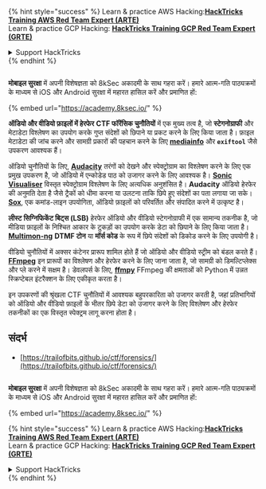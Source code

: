 {% hint style="success" %}
Learn & practice AWS Hacking:<img src="/.gitbook/assets/arte.png" alt="" data-size="line">[**HackTricks Training AWS Red Team Expert (ARTE)**](https://training.hacktricks.xyz/courses/arte)<img src="/.gitbook/assets/arte.png" alt="" data-size="line">\
Learn & practice GCP Hacking: <img src="/.gitbook/assets/grte.png" alt="" data-size="line">[**HackTricks Training GCP Red Team Expert (GRTE)**<img src="/.gitbook/assets/grte.png" alt="" data-size="line">](https://training.hacktricks.xyz/courses/grte)

<details>

<summary>Support HackTricks</summary>

* Check the [**subscription plans**](https://github.com/sponsors/carlospolop)!
* **Join the** 💬 [**Discord group**](https://discord.gg/hRep4RUj7f) or the [**telegram group**](https://t.me/peass) or **follow** us on **Twitter** 🐦 [**@hacktricks\_live**](https://twitter.com/hacktricks\_live)**.**
* **Share hacking tricks by submitting PRs to the** [**HackTricks**](https://github.com/carlospolop/hacktricks) and [**HackTricks Cloud**](https://github.com/carlospolop/hacktricks-cloud) github repos.

</details>
{% endhint %}

<figure><img src="/.gitbook/assets/image (2).png" alt=""><figcaption></figcaption></figure>

**मोबाइल सुरक्षा** में अपनी विशेषज्ञता को 8kSec अकादमी के साथ गहरा करें। हमारे आत्म-गति पाठ्यक्रमों के माध्यम से iOS और Android सुरक्षा में महारत हासिल करें और प्रमाणित हों:

{% embed url="https://academy.8ksec.io/" %}

**ऑडियो और वीडियो फ़ाइलों में हेरफेर** **CTF फॉरेंसिक चुनौतियों** में एक मुख्य तत्व है, जो **स्टेगनोग्राफी** और मेटाडेटा विश्लेषण का उपयोग करके गुप्त संदेशों को छिपाने या प्रकट करने के लिए किया जाता है। फ़ाइल मेटाडेटा की जांच करने और सामग्री प्रकारों की पहचान करने के लिए **[mediainfo](https://mediaarea.net/en/MediaInfo)** और **`exiftool`** जैसे उपकरण आवश्यक हैं।

ऑडियो चुनौतियों के लिए, **[Audacity](http://www.audacityteam.org/)** तरंगों को देखने और स्पेक्ट्रोग्राम का विश्लेषण करने के लिए एक प्रमुख उपकरण है, जो ऑडियो में एन्कोडेड पाठ को उजागर करने के लिए आवश्यक है। **[Sonic Visualiser](http://www.sonicvisualiser.org/)** विस्तृत स्पेक्ट्रोग्राम विश्लेषण के लिए अत्यधिक अनुशंसित है। **Audacity** ऑडियो हेरफेर की अनुमति देता है जैसे ट्रैकों को धीमा करना या उलटना ताकि छिपे हुए संदेशों का पता लगाया जा सके। **[Sox](http://sox.sourceforge.net/)**, एक कमांड-लाइन उपयोगिता, ऑडियो फ़ाइलों को परिवर्तित और संपादित करने में उत्कृष्ट है।

**लीस्ट सिग्निफिकेंट बिट्स (LSB)** हेरफेर ऑडियो और वीडियो स्टेगनोग्राफी में एक सामान्य तकनीक है, जो मीडिया फ़ाइलों के निश्चित आकार के टुकड़ों का उपयोग करके डेटा को छिपाने के लिए किया जाता है। **[Multimon-ng](http://tools.kali.org/wireless-attacks/multimon-ng)** **DTMF टोन** या **मॉर्स कोड** के रूप में छिपे संदेशों को डिकोड करने के लिए उपयोगी है।

वीडियो चुनौतियों में अक्सर कंटेनर प्रारूप शामिल होते हैं जो ऑडियो और वीडियो स्ट्रीम को बंडल करते हैं। **[FFmpeg](http://ffmpeg.org/)** इन प्रारूपों का विश्लेषण और हेरफेर करने के लिए जाना जाता है, जो सामग्री को डिमल्टिप्लेक्स और प्ले करने में सक्षम है। डेवलपर्स के लिए, **[ffmpy](http://ffmpy.readthedocs.io/en/latest/examples.html)** FFmpeg की क्षमताओं को Python में उन्नत स्क्रिप्टेबल इंटरैक्शन के लिए एकीकृत करता है।

इन उपकरणों की श्रृंखला CTF चुनौतियों में आवश्यक बहुपरकारिता को उजागर करती है, जहां प्रतिभागियों को ऑडियो और वीडियो फ़ाइलों के भीतर छिपे डेटा को उजागर करने के लिए विश्लेषण और हेरफेर तकनीकों का एक विस्तृत स्पेक्ट्रम लागू करना होता है।

## संदर्भ
* [https://trailofbits.github.io/ctf/forensics/](https://trailofbits.github.io/ctf/forensics/)


<figure><img src="/.gitbook/assets/image (2).png" alt=""><figcaption></figcaption></figure>

**मोबाइल सुरक्षा** में अपनी विशेषज्ञता को 8kSec अकादमी के साथ गहरा करें। हमारे आत्म-गति पाठ्यक्रमों के माध्यम से iOS और Android सुरक्षा में महारत हासिल करें और प्रमाणित हों:

{% embed url="https://academy.8ksec.io/" %}

{% hint style="success" %}
Learn & practice AWS Hacking:<img src="/.gitbook/assets/arte.png" alt="" data-size="line">[**HackTricks Training AWS Red Team Expert (ARTE)**](https://training.hacktricks.xyz/courses/arte)<img src="/.gitbook/assets/arte.png" alt="" data-size="line">\
Learn & practice GCP Hacking: <img src="/.gitbook/assets/grte.png" alt="" data-size="line">[**HackTricks Training GCP Red Team Expert (GRTE)**<img src="/.gitbook/assets/grte.png" alt="" data-size="line">](https://training.hacktricks.xyz/courses/grte)

<details>

<summary>Support HackTricks</summary>

* Check the [**subscription plans**](https://github.com/sponsors/carlospolop)!
* **Join the** 💬 [**Discord group**](https://discord.gg/hRep4RUj7f) or the [**telegram group**](https://t.me/peass) or **follow** us on **Twitter** 🐦 [**@hacktricks\_live**](https://twitter.com/hacktricks\_live)**.**
* **Share hacking tricks by submitting PRs to the** [**HackTricks**](https://github.com/carlospolop/hacktricks) and [**HackTricks Cloud**](https://github.com/carlospolop/hacktricks-cloud) github repos.

</details>
{% endhint %}
